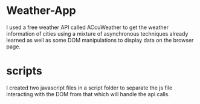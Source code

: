 # Weather-App
I used a free weather API called ACcuWeather to get the weather information of cities using a mixture of asynchronous techniques already learned as well as some DOM manipulations to display data on the browser page.
# scripts
I created two javascript files in a script folder to separate the js file interacting with the DOM from that which will handle the api calls.
